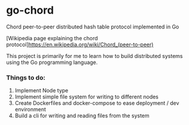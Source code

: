 # go-chord
Chord peer-to-peer distributed hash table protocol implemented in Go

[Wikipedia page explaining the chord protocol]https://en.wikipedia.org/wiki/Chord_(peer-to-peer)

This project is primarily for me to learn how to build distributed systems using the Go programming language.

### Things to do:
1. Implement Node type
2. Implement simple file system for writing to different nodes
3. Create Dockerfiles and docker-compose to ease deployment / dev environment
4. Build a cli for writing and reading files from the system
